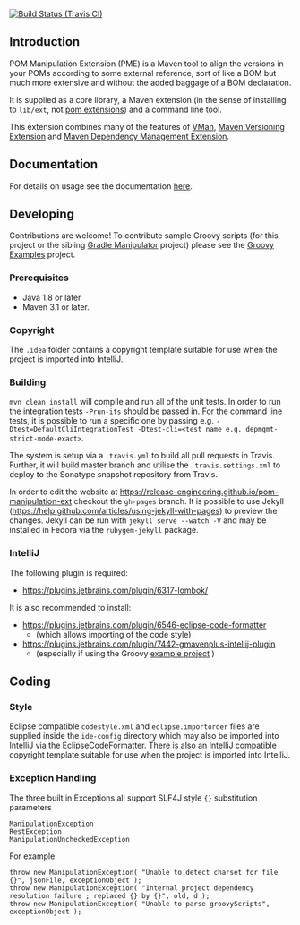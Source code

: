 

[![Build Status (Travis CI)](https://travis-ci.org/release-engineering/pom-manipulation-ext.svg?branch=master)](https://travis-ci.org/release-engineering/pom-manipulation-ext.svg?branch=master)


## Introduction

POM Manipulation Extension (PME) is a Maven tool to align the versions in your POMs according to some external reference, sort of like a BOM but much more extensive and without the added baggage of a BOM declaration.

It is supplied as a core library, a Maven extension (in the sense of installing to `lib/ext`, not [pom extensions](https://maven.apache.org/pom.html#Extensions)) and a command line tool.

This extension combines many of the features of [VMan](https://github.com/jdcasey/pom-version-manipulator), [Maven Versioning Extension](https://github.com/jdcasey/maven-versioning-extension) and [Maven Dependency Management Extension](https://github.com/jboss/maven-dependency-management-extension).

## Documentation

For details on usage see the documentation [here](https://release-engineering.github.io/pom-manipulation-ext).

## Developing

Contributions are welcome! To contribute sample Groovy scripts (for this project or the sibling
[Gradle Manipulator](https://github.com/project-ncl/gradle-manipulator) project) please see the
[Groovy Examples](https://github.com/project-ncl/manipulator-groovy-examples) project.

### Prerequisites

* Java 1.8 or later
* Maven 3.1 or later.

### Copyright

The `.idea` folder contains a copyright template suitable for use when the project is imported into IntelliJ.

### Building

`mvn clean install` will compile and run all of the unit tests. In order to run the integration tests `-Prun-its` should be passed in. For the command line tests, it is possible to run a specific one by passing e.g. `-Dtest=DefaultCliIntegrationTest -Dtest-cli=<test name e.g. depmgmt-strict-mode-exact>`.

The system is setup via a `.travis.yml` to build all pull requests in Travis. Further, it will build master branch and utilise the `.travis.settings.xml` to deploy to the Sonatype snapshot repository from Travis.

In order to edit the website at https://release-engineering.github.io/pom-manipulation-ext checkout the `gh-pages` branch.
It is possible to use Jekyll (https://help.github.com/articles/using-jekyll-with-pages) to preview the changes.
Jekyll can be run with `jekyll serve --watch -V` and may be installed in Fedora via the `rubygem-jekyll` package.

### IntelliJ

The following plugin is required:

 * https://plugins.jetbrains.com/plugin/6317-lombok/

It is also recommended to install:

 * https://plugins.jetbrains.com/plugin/6546-eclipse-code-formatter
    * (which allows importing of the code style)
 * https://plugins.jetbrains.com/plugin/7442-gmavenplus-intellij-plugin
    * (especially if using the Groovy [example project](https://github.com/project-ncl/manipulator-groovy-examples) )


## Coding


### Style

Eclipse compatible `codestyle.xml` and `eclipse.importorder` files are supplied inside the `ide-config` directory which
may also be imported into IntelliJ via the EclipseCodeFormatter. There is also an IntelliJ compatible copyright template
suitable for use when the project is imported into IntelliJ.

### Exception Handling

The three built in Exceptions all support SLF4J style `{}` substitution parameters

    ManipulationException
    RestException
    ManipulationUncheckedException

For example

    throw new ManipulationException( "Unable to detect charset for file {}", jsonFile, exceptionObject );
    throw new ManipulationException( "Internal project dependency resolution failure ; replaced {} by {}", old, d );
    throw new ManipulationException( "Unable to parse groovyScripts", exceptionObject );
